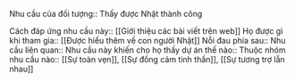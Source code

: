 Nhu cầu của đối tượng:: Thấy được Nhật thành công


Cách đáp ứng nhu cầu này:: [[Giới thiệu các bài viết trên web]]
Họ được gì khi tham gia:: [[Được hiểu thêm về con người Nhật]]
Nỗi đau phía sau:: 
Nhu cầu liên quan:: 
Nhu cầu này khiến cho họ thấy dự án thế nào:: 
Thuộc nhóm nhu cầu nào:: [[Sự toàn vẹn]], [[Sự đồng cảm tinh thần]], [[Sự tương trợ lẫn nhau]]
